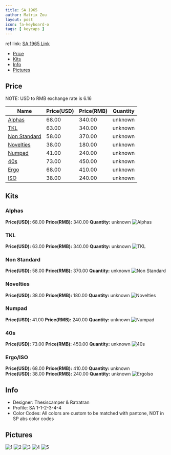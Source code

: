 ```yaml
---
title: SA 1965
author: Matrix Zou
layout: post
icon: fa-keyboard-o
tags: [ keycaps ]
---
```


ref link: [SA 1965 Link](https://geekhack.org/index.php?topic=86143.0)

* [Price](#price)
* [Kits](#kits)
* [Info](#info)
* [Pictures](#pictures)

## Price

NOTE: USD to RMB exchange rate is 6.16

| Name          | Price(USD)    | Price(RMB)  | Quantity |
| ------------- | ------------- | ----------- | -------- |
|[Alphas](#alphas)|68.00|340.00|unknown|
|[TKL](#tkl)|63.00|340.00|unknown|
|[Non Standard](#non-standard)|58.00|370.00|unknown|
|[Novelties](#novelties)|38.00|180.00|unknown|
|[Numpad](#numpad)|41.00|240.00|unknown|
|[40s](#40s)|73.00|450.00|unknown|
|[Ergo](#ergoiso)|68.00|410.00|unknown|
|[ISO](#ergoiso)|38.00|240.00|unknown|

## Kits
### Alphas
**Price(USD):** 68.00	**Price(RMB):** 340.00	**Quantity:** unknown
<img src="{{ 'assets/images/1965/kits_pics/alphas.jpg' | relative_url }}" alt="Alphas" class="image featured">

### TKL
**Price(USD):** 63.00	**Price(RMB):** 340.00	**Quantity:** unknown
<img src="{{ 'assets/images/1965/kits_pics/tkl.jpg' | relative_url }}" alt="TKL" class="image featured">

### Non Standard
**Price(USD):** 58.00	**Price(RMB):** 370.00	**Quantity:** unknown
<img src="{{ 'assets/images/1965/kits_pics/nonstandard.jpg' | relative_url }}" alt="Non Standard" class="image featured">

### Novelties
**Price(USD):** 38.00	**Price(RMB):** 180.00	**Quantity:** unknown
<img src="{{ 'assets/images/1965/kits_pics/novelties.jpg' | relative_url }}" alt="Novelties" class="image featured">

### Numpad
**Price(USD):** 41.00	**Price(RMB):** 240.00	**Quantity:** unknown
<img src="{{ 'assets/images/1965/kits_pics/numpad.jpg' | relative_url }}" alt="Numpad" class="image featured">

### 40s
**Price(USD):** 73.00	**Price(RMB):** 450.00	**Quantity:** unknown
<img src="{{ 'assets/images/1965/kits_pics/40s.jpg' | relative_url }}" alt="40s" class="image featured">

### Ergo/ISO
**Price(USD):** 68.00	**Price(RMB):** 410.00	**Quantity:** unknown  
**Price(USD):** 38.00	**Price(RMB):** 240.00	**Quantity:** unknown
<img src="{{ 'assets/images/1965/kits_pics/ergoiso.jpg' | relative_url }}" alt="ErgoIso" class="image featured">

## Info
* Designer: Thesiscamper & Ratratran
* Profile: SA 1-1-2-3-4-4
* Color Codes: All colors are custom to be matched with pantone, NOT in SP abs color codes  

## Pictures
<img src="{{ 'assets/images/1965/rendering_pics/1.jpg' | relative_url }}" alt="1" class="image featured">
<img src="{{ 'assets/images/1965/rendering_pics/2.jpg' | relative_url }}" alt="2" class="image featured">
<img src="{{ 'assets/images/1965/rendering_pics/3.jpg' | relative_url }}" alt="3" class="image featured">
<img src="{{ 'assets/images/1965/rendering_pics/4.jpg' | relative_url }}" alt="4" class="image featured">
<img src="{{ 'assets/images/1965/rendering_pics/5.jpg' | relative_url }}" alt="5" class="image featured">
